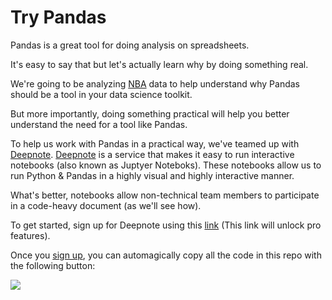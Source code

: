 # Try Pandas
Pandas is a great tool for doing analysis on spreadsheets.

It's easy to say that but let's actually learn why by doing something real.

We're going to be analyzing [NBA](https://www.nba.com/stats/) data to help understand why Pandas should be a tool in your data science toolkit. 

But more importantly, doing something practical will help you better understand the need for a tool like Pandas.

To help us work with Pandas in a practical way, we've teamed up with [Deepnote](https://deepnote.com/referral?token=cfe). [Deepnote](https://deepnote.com/referral?token=cfe) is a service that makes it easy to run interactive notebooks (also known as Juptyer Noteboks). These notebooks allow us to run Python & Pandas in a highly visual and highly interactive manner.

What's better, notebooks allow non-technical team members to participate in a code-heavy document (as we'll see how).

To get started, sign up for Deepnote using this [link](https://deepnote.com/referral?token=cfe) (This link will unlock pro features).

Once you [sign up](https://deepnote.com/referral?token=cfe), you can automagically copy all the code in this repo with the following button:

[<img src="https://deepnote.com/buttons/launch-in-deepnote.svg">](https://deepnote.com/launch?url=https://github.com/codingforentrepreneurs/Try-Pandas)
